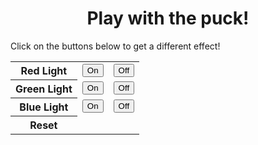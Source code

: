 <html>
<head>
   <title> Guajome Puck</title>
   <meta charset="utf-8">
   <meta name="viewport" content="width=device-width, initial-scale=1">
   <link rel="stylesheet" href="https://maxcdn.bootstrapcdn.com/bootstrap/3.4.0/css/bootstrap.min.css">
   <script src="https://ajax.googleapis.com/ajax/libs/jquery/3.3.1/jquery.min.js"></script>
   <script src="https://maxcdn.bootstrapcdn.com/bootstrap/3.4.0/js/bootstrap.min.js"></script>

   <style>
       h1 {
           text-align: center;
       }
   </style>
</head>
<body>
   <div class="container">

   <h1> Play with the puck! </h1>
   <p> Click on the buttons below to get a different effect! </p>
<script src="https://www.puck-js.com/puck.js"> </script>

<table class="table table-striped">
   <tr>
       <th> Red Light </th>
       <td> <button onclick="Puck.write('LED1.set();\n');"> On </button> </th>
       <td> <button onclick="Puck.write('LED1.reset();\n');"> Off </button> </th>
   </tr>

   <tr>
       <th> Green Light </th>
       <td> <button onclick="Puck.write('LED2.set();\n');"> On </button> </th>
       <td> <button onclick="Puck.write('LED2.reset();\n');"> Off </button> </th>
   </tr>

   <tr>
       <th> Blue Light </th>
       <td> <button onclick="Puck.write('LED3.set();\n');"> On </button> </th>
       <td> <button onclick="Puck.write('LED3.reset();\n');"> Off </button> </th>
   </tr>

   <tr>
       <th onclick="Puck.write('reset();\n');"> Reset</th>
   </tr>
</table>
</div>
</body>
</html>

